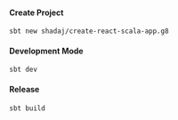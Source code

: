 #### Create Project
```shell script
sbt new shadaj/create-react-scala-app.g8
```

#### Development Mode
```shell script
sbt dev
```

#### Release
```shell script
sbt build
```
